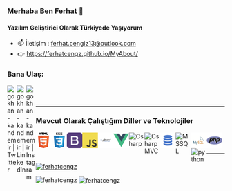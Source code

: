 ###  Merhaba Ben Ferhat 👋
#### Yazılım Geliştirici Olarak Türkiyede Yaşıyorum

- 📫  İletişim : ferhat.cengiz13@outlook.com
-  👉 https://ferhatcengz.github.io/MyAbout/

### Bana Ulaş:
[<img align="left" alt="gokhan-kandemir | Twitter" width="22px" src="https://cdn.jsdelivr.net/npm/simple-icons@v3/icons/twitter.svg" />](https://twitter.com/FerhatCengzz)
[<img align="left" alt="gokhan-kandemir | LinkedIn" width="22px" src="https://cdn.jsdelivr.net/npm/simple-icons@v3/icons/linkedin.svg" />](https://www.linkedin.com/in/ferhat-cengiz-8447a3207/)
[<img align="left" alt="gokhan-kandemir | Instagram" width="22px" src="https://cdn.jsdelivr.net/npm/simple-icons@v3/icons/instagram.svg" />](https://www.instagram.com/ferhatcengizz._/)
<br />
<br />

---
### Mevcut Olarak Çalıştığım Diller ve Teknolojiler

<img align="left" alt="HTML5" width="36px" src="https://raw.githubusercontent.com/github/explore/80688e429a7d4ef2fca1e82350fe8e3517d3494d/topics/html/html.png" />
<img align="left" alt="CSS3" width="36px" src="https://raw.githubusercontent.com/github/explore/80688e429a7d4ef2fca1e82350fe8e3517d3494d/topics/css/css.png" />
<img align="left" alt="Bootstrap" width="36px" src="https://raw.githubusercontent.com/github/explore/80688e429a7d4ef2fca1e82350fe8e3517d3494d/topics/bootstrap/bootstrap.png" />

<img align="left" alt="JavaScript" width="36px" src="https://raw.githubusercontent.com/github/explore/80688e429a7d4ef2fca1e82350fe8e3517d3494d/topics/javascript/javascript.png" />
<img align="left" alt="jQuery" width="36px" src="https://raw.githubusercontent.com/github/explore/80688e429a7d4ef2fca1e82350fe8e3517d3494d/topics/jquery/jquery.png" />
<img align="left" alt="Vue" width="36px" src="https://raw.githubusercontent.com/github/explore/80688e429a7d4ef2fca1e82350fe8e3517d3494d/topics/vue/vue.png" />
<img align="left" alt="Csharp" width="36px" src="https://upload.wikimedia.org/wikipedia/commons/4/4f/Csharp_Logo.png" />
<img align="left" alt="CsharpMVC" width="36px" src="https://www.simplilearn.com/ice9/free_resources_article_thumb/Architecture_of_MVC_ASP.NET_logo.png" />
<img align="left" alt="SQL" width="36px" src="https://raw.githubusercontent.com/github/explore/80688e429a7d4ef2fca1e82350fe8e3517d3494d/topics/sql/sql.png" />
<img align="left" alt="MSSQL" width="36px" src="https://brandslogos.com/wp-content/uploads/images/large/microsoft-sql-server-logo.png" />
<img align="left" alt="MySQL" width="36px" src="https://raw.githubusercontent.com/github/explore/80688e429a7d4ef2fca1e82350fe8e3517d3494d/topics/mysql/mysql.png" />
<img align="left" alt="Php" width="36px" src="https://raw.githubusercontent.com/github/explore/ccc16358ac4530c6a69b1b80c7223cd2744dea83/topics/php/php.png" />
<img align="left" alt="python" width="36px" src="https://avatars.githubusercontent.com/u/1525981?s=200&v=4" />
<br />
<br />

---
<p style="width:100%"><a href="https://github.com/ryo-ma/github-profile-trophy"><img src="https://github-profile-trophy.vercel.app/?username=ferhatcengz" alt="ferhatcengz" /></a></p>
<p><img align="left" src="https://github-readme-stats.vercel.app/api/top-langs?username=ferhatcengz&show_icons=true&locale=tr&layout=compact" alt="ferhatcengz" /></p>
<p>&nbsp;<img align="center" src="https://github-readme-stats.vercel.app/api?username=ferhatcengz&show_icons=true&locale=tr" alt="ferhatcengz" width="50%" /></p><br />
<br />
	
